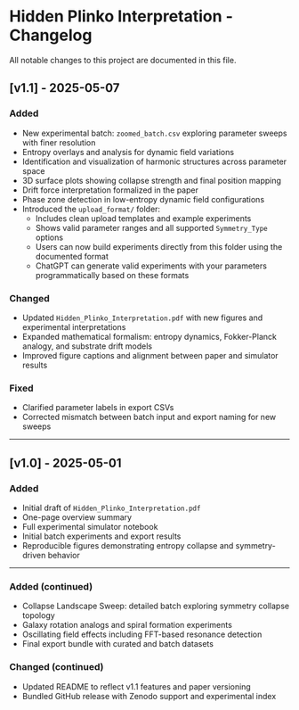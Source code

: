 # Hidden Plinko Interpretation - Changelog

All notable changes to this project are documented in this file.

## [v1.1] - 2025-05-07
### Added
- New experimental batch: `zoomed_batch.csv` exploring parameter sweeps with finer resolution
- Entropy overlays and analysis for dynamic field variations
- Identification and visualization of harmonic structures across parameter space
- 3D surface plots showing collapse strength and final position mapping
- Drift force interpretation formalized in the paper
- Phase zone detection in low-entropy dynamic field configurations
- Introduced the `upload_format/` folder:
  - Includes clean upload templates and example experiments
  - Shows valid parameter ranges and all supported `Symmetry_Type` options
  - Users can now build experiments directly from this folder using the documented format
  - ChatGPT can generate valid experiments with your parameters programmatically based on these formats

### Changed
- Updated `Hidden_Plinko_Interpretation.pdf` with new figures and experimental interpretations
- Expanded mathematical formalism: entropy dynamics, Fokker-Planck analogy, and substrate drift models
- Improved figure captions and alignment between paper and simulator results

### Fixed
- Clarified parameter labels in export CSVs
- Corrected mismatch between batch input and export naming for new sweeps

---

## [v1.0] - 2025-05-01
### Added
- Initial draft of `Hidden_Plinko_Interpretation.pdf`
- One-page overview summary
- Full experimental simulator notebook
- Initial batch experiments and export results
- Reproducible figures demonstrating entropy collapse and symmetry-driven behavior

---
### Added (continued)
- Collapse Landscape Sweep: detailed batch exploring symmetry collapse topology
- Galaxy rotation analogs and spiral formation experiments
- Oscillating field effects including FFT-based resonance detection
- Final export bundle with curated and batch datasets

### Changed (continued)
- Updated README to reflect v1.1 features and paper versioning
- Bundled GitHub release with Zenodo support and experimental index
